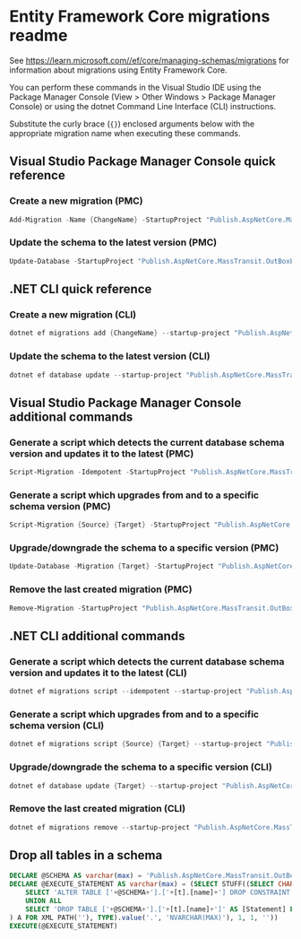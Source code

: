 # Entity Framework Core migrations readme

See <https://learn.microsoft.com//ef/core/managing-schemas/migrations> for information about migrations using Entity Framework Core.

You can perform these commands in the Visual Studio IDE using the Package Manager Console (View > Other Windows > Package Manager Console) or using the dotnet Command Line Interface (CLI) instructions.

Substitute the curly brace (`{}`) enclosed arguments below with the appropriate migration name when executing these commands.

## Visual Studio Package Manager Console quick reference

### Create a new migration (PMC)

```powershell
Add-Migration -Name {ChangeName} -StartupProject "Publish.AspNetCore.MassTransit.OutBoxEF.TestApplication.Api" -Project "Publish.AspNetCore.MassTransit.OutBoxEF.TestApplication.Infrastructure"
```

### Update the schema to the latest version (PMC)

```powershell
Update-Database -StartupProject "Publish.AspNetCore.MassTransit.OutBoxEF.TestApplication.Api" -Project "Publish.AspNetCore.MassTransit.OutBoxEF.TestApplication.Infrastructure"
```

## .NET CLI quick reference

### Create a new migration (CLI)

```powershell
dotnet ef migrations add {ChangeName} --startup-project "Publish.AspNetCore.MassTransit.OutBoxEF.TestApplication.Api" --project "Publish.AspNetCore.MassTransit.OutBoxEF.TestApplication.Infrastructure"
```

### Update the schema to the latest version (CLI)

```powershell
dotnet ef database update --startup-project "Publish.AspNetCore.MassTransit.OutBoxEF.TestApplication.Api" --project "Publish.AspNetCore.MassTransit.OutBoxEF.TestApplication.Infrastructure"
```

## Visual Studio Package Manager Console additional commands

### Generate a script which detects the current database schema version and updates it to the latest (PMC)

```powershell
Script-Migration -Idempotent -StartupProject "Publish.AspNetCore.MassTransit.OutBoxEF.TestApplication.Api" -Project "Publish.AspNetCore.MassTransit.OutBoxEF.TestApplication.Infrastructure"
```

### Generate a script which upgrades from and to a specific schema version (PMC)

```powershell
Script-Migration {Source} {Target} -StartupProject "Publish.AspNetCore.MassTransit.OutBoxEF.TestApplication.Api" -Project "Publish.AspNetCore.MassTransit.OutBoxEF.TestApplication.Infrastructure"
```

### Upgrade/downgrade the schema to a specific version (PMC)

```powershell
Update-Database -Migration {Target} -StartupProject "Publish.AspNetCore.MassTransit.OutBoxEF.TestApplication.Api" -Project "Publish.AspNetCore.MassTransit.OutBoxEF.TestApplication.Infrastructure"
```

### Remove the last created migration (PMC)

```powershell
Remove-Migration -StartupProject "Publish.AspNetCore.MassTransit.OutBoxEF.TestApplication.Api" -Project "Publish.AspNetCore.MassTransit.OutBoxEF.TestApplication.Infrastructure"
```

## .NET CLI additional commands

### Generate a script which detects the current database schema version and updates it to the latest (CLI)

```powershell
dotnet ef migrations script --idempotent --startup-project "Publish.AspNetCore.MassTransit.OutBoxEF.TestApplication.Api" --project "Publish.AspNetCore.MassTransit.OutBoxEF.TestApplication.Infrastructure"
```

### Generate a script which upgrades from and to a specific schema version (CLI)

```powershell
dotnet ef migrations script {Source} {Target} --startup-project "Publish.AspNetCore.MassTransit.OutBoxEF.TestApplication.Api" --project "Publish.AspNetCore.MassTransit.OutBoxEF.TestApplication.Infrastructure"
```

### Upgrade/downgrade the schema to a specific version (CLI)

```powershell
dotnet ef database update {Target} --startup-project "Publish.AspNetCore.MassTransit.OutBoxEF.TestApplication.Api" --project "Publish.AspNetCore.MassTransit.OutBoxEF.TestApplication.Infrastructure"
```

### Remove the last created migration (CLI)

```powershell
dotnet ef migrations remove --startup-project "Publish.AspNetCore.MassTransit.OutBoxEF.TestApplication.Api" --project "Publish.AspNetCore.MassTransit.OutBoxEF.TestApplication.Infrastructure"
```

## Drop all tables in a schema

```sql
DECLARE @SCHEMA AS varchar(max) = 'Publish.AspNetCore.MassTransit.OutBoxEF.TestApplication'
DECLARE @EXECUTE_STATEMENT AS varchar(max) = (SELECT STUFF((SELECT CHAR(13) + CHAR(10) + [Statement] FROM (
    SELECT 'ALTER TABLE ['+@SCHEMA+'].['+[t].[name]+'] DROP CONSTRAINT ['+[fk].[name]+']' AS [Statement] FROM [sys].[foreign_keys] AS [fk] INNER JOIN [sys].[tables] AS [t] ON [t].[object_id] = [fk].[parent_object_id] INNER JOIN [sys].[schemas] AS [s] ON [s].[schema_id] = [t].[schema_id] WHERE [s].[name] = @SCHEMA
    UNION ALL
    SELECT 'DROP TABLE ['+@SCHEMA+'].['+[t].[name]+']' AS [Statement] FROM [sys].[tables] AS [t] INNER JOIN [sys].[schemas] AS [s] ON [s].[schema_id] = [t].[schema_id] WHERE [s].[name] = @SCHEMA
) A FOR XML PATH(''), TYPE).value('.', 'NVARCHAR(MAX)'), 1, 1, ''))
EXECUTE(@EXECUTE_STATEMENT)
```
